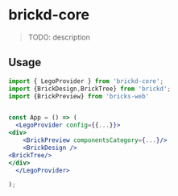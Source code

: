# brickd-core

> TODO: description
## Usage
```jsx
import { LegoProvider } from 'brickd-core';
import {BrickDesign,BrickTree} from 'brickd';
import {BrickPreview} from 'bricks-web'


const App = () => (
  <LegoProvider config={{...}}>
<div>
    <BrickPreview componentsCategory={...}/>
    <BrickDesign />
<BrickTree/>
</div>
  </LegoProvider>

);
```

